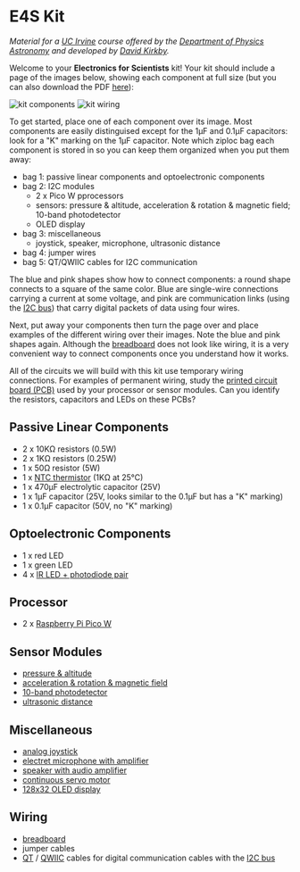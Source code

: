 # E4S Kit

*Material for a [UC Irvine](https://uci.edu/) course offered by the [Department of Physics Astronomy](https://www.physics.uci.edu/) and developed by [David Kirkby](https://faculty.sites.uci.edu/dkirkby/).*

Welcome to your **Electronics for Scientists** kit!  Your kit should include a page of the images below, showing each component at full size (but you can also download the PDF [here](img/kit.pdf)):

![kit components](img/kit-1.jpg|width=50)
![kit wiring](img/kit-2.jpg|width=50)

To get started, place one of each component over its image. Most components are easily distinguised except for the 1μF and 0.1μF capacitors: look for a "K" marking on the 1μF capacitor. Note which ziploc bag each component is stored in so you can keep them organized when you put them away:
 - bag 1: passive linear components and optoelectronic components
 - bag 2: I2C modules
   - 2 x Pico W pprocessors
   - sensors: pressure & altitude, acceleration & rotation & magnetic field; 10-band photodetector
   - OLED display
 - bag 3: miscellaneous
   - joystick, speaker, microphone, ultrasonic distance
- bag 4: jumper wires
- bag 5: QT/QWIIC cables for I2C communication

The blue and pink shapes show how to connect components: a round shape connects to a square of the same color. Blue are single-wire connections carrying a current at some voltage, and pink are communication links (using the [I2C bus](https://en.wikipedia.org/wiki/I%C2%B2C)) that carry digital packets of data using four wires.

Next, put away your components then turn the page over and place examples of the different wiring over their images. Note the blue and pink shapes again.  Although the [breadboard](https://www.makeuseof.com/tag/what-is-breadboard/) does not look like wiring, it is a very convenient way to connect components once you understand how it works.

All of the circuits we will build with this kit use temporary wiring connections. For examples of permanent wiring, study the [printed circuit board (PCB)](https://en.wikipedia.org/wiki/Printed_circuit_board) used by your processor or sensor modules.  Can you identify the resistors, capacitors and LEDs on these PCBs?

## Passive Linear Components

- 2 x 10KΩ resistors (0.5W)
- 2 x 1KΩ resistors (0.25W)
- 1 x 50Ω resistor (5W)
- 1 x [NTC thermistor](datasheets/thermistor.pdf) (1KΩ at 25°C)
- 1 x 470μF electrolytic capacitor (25V)
- 1 x 1μF capacitor (25V, looks similar to the 0.1μF but has a "K" marking)
- 1 x 0.1μF capacitor (50V, no "K" marking)

## Optoelectronic Components

- 1 x red LED
- 1 x green LED
- 4 x [IR LED + photodiode pair](datasheets/IRpair.pdf)

## Processor

- 2 x [Raspberry Pi Pico W](https://www.raspberrypi.com/documentation/microcontrollers/raspberry-pi-pico.html)

## Sensor Modules

- [pressure & altitude](https://www.adafruit.com/product/4494)
- [acceleration & rotation & magnetic field](https://www.adafruit.com/product/5543)
- [10-band photodetector](https://www.adafruit.com/product/4698)
- [ultrasonic distance](https://www.adafruit.com/product/4007)

## Miscellaneous

- [analog joystick](https://www.adafruit.com/product/512)
- [electret microphone with amplifier](https://www.adafruit.com/product/1063)
- [speaker with audio amplifier](https://www.adafruit.com/product/3885)
- [continuous servo motor](https://www.adafruit.com/product/2442)
- [128x32 OLED display](https://www.adafruit.com/product/4440)

## Wiring

- [breadboard](https://www.makeuseof.com/tag/what-is-breadboard/)
- jumper cables
- [QT](https://learn.adafruit.com/introducing-adafruit-stemma-qt/what-is-stemma-qt) / [QWIIC](https://www.sparkfun.com/qwiic) cables for digital communication cables with the [I2C bus](https://en.wikipedia.org/wiki/I%C2%B2C)
